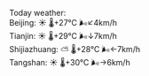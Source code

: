 Today weather:  
Beijing: ☀️   🌡️+27°C 🌬️↙4km/h  
Tianjin: ☀️   🌡️+29°C 🌬️↓7km/h  
Shijiazhuang: ⛅️  🌡️+28°C 🌬️←7km/h  
Tangshan: ☀️   🌡️+30°C 🌬️→6km/h  
